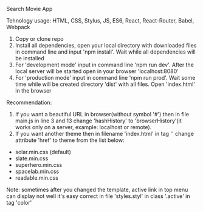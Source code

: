 Search Movie App

Tehnology usage: HTML, CSS, Stylus, JS, ES6, React, React-Router, Babel, Webpack

1. Copy or clone repo
2. Install all dependencies, open your local directory with downloaded files in command line and input 'npm install'. Wait while all dependencies will be installed
3. For 'development mode' input in command line 'npm run dev'. After the local server will be started open in your browser 'localhost:8080'
4. For 'production mode' input in command line 'npm run prod'. Wait some time while will be created directory 'dist' with all files. Open 'index.html' in the browser

Recommendation: 
1. If you want a beautiful URL in browser(without symbol '#') then in file main.js in line 3 and 13 change 'hashHistory' to 'browserHistory'(it works only on a server, example: localhost or remote).
2. If you want another theme then in filename 'index.html' in tag '<link>' change attribute 'href' to theme from the list below:
  - solar.min.css (default)
  - slate.min.css
  - superhero.min.css
  - spacelab.min.css
  - readable.min.css

Note: sometimes after you changed the template, active link in top menu can display not well it's easy correct in file 'styles.styl' in class '.active' in tag 'color'